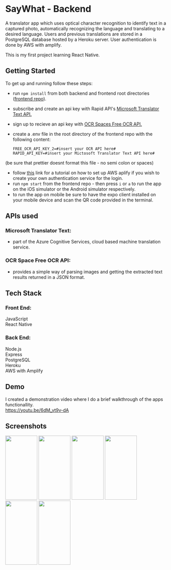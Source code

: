 # SayWhat - Backend
A translator app which uses optical character recognition to identify text in a captured photo, automatically recognizing the language and translating to a desired language. Users and previous translations are stored in a PostgreSQL database hosted by a Heroku server. User authentication is done by AWS with amplify.

This is my first project learning React Native.

## Getting Started
To get up and running follow these steps: 
* run `npm install` from both backend and frontend root directories (<a href="https://github.com/Mr-Richards/SayWhat-Frontend" target="_blank" rel="noreferrer">frontend repo<a />).
* subscribe and create an api key with Rapid API's <a href="https://rapidapi.com/microsoft-azure-org-microsoft-cognitive-services/api/microsoft-translator-text/" target="_blank" rel="noreferrer">Microsoft Translator Text API. <a /> 
* sign up to recieve an api key with <a href="https://ocr.space/ocrapi" target="_blank" rel="noreferrer">OCR Spaces Free OCR API. <a />
* create a .env file in the root directory of the frontend repo with the following content:
  
      FREE_OCR_API_KEY_2=#insert your OCR API here#
      RAPID_API_KEY=#insert your Mictosoft Translator Text API here#

(be sure that prettier doesnt format this file - no semi colon or spaces)
  
* follow <a href="" target="_blank" rel="noreferrer">this<a /> link for a tutorial on how to set up AWS aplify if you wish to create your own authentication service for the login.
* run `npm start` from the frontend repo - then press `i` or `a` to run the app on the iOS simulator or the Android simulator respectively.
* to run the app on mobile be sure to have the expo client installed on your mobile device and scan the QR code provided in the terminal.

## APIs used
### Microsoft Translator Text:
  * part of the Azure Cognitive Services, cloud based machine translation service.
  
### OCR Space Free OCR API:
  * provides a simple way of parsing images and getting the extracted text results returned in a JSON format.
  
## Tech Stack
### Front End:
JavaScript <br />
React Native

### Back End:
Node.js <br />
Express <br />
PostgreSQL <br />
Heroku <br />
AWS with Amplify 

## Demo
I created a demonstration video where I do a brief walkthrough of the apps functionallity. <br />
https://youtu.be/6dM_vt9v-dA

## Screenshots
<img src="https://user-images.githubusercontent.com/100375389/178104080-9cd298c9-9251-45e0-a393-30449eb37097.PNG" width="100" height="200" /> <img src="https://user-images.githubusercontent.com/100375389/178104088-2233ebfc-1771-4965-a454-f57ec45a63bd.PNG" width="100" height="200" /> <img src="https://user-images.githubusercontent.com/100375389/178104568-5ab2bc14-5897-42b1-9e30-cef29d727570.PNG" width="100" height="200" /> <img src="https://user-images.githubusercontent.com/100375389/178104126-5d0d6d8f-cfa9-462a-971c-d652f80c763e.PNG" width="100" height="200" /> <img src="https://user-images.githubusercontent.com/100375389/178104131-e513c8d2-fa0c-4fa4-bdcc-dab4a3ae0ddd.PNG" width="100" height="200" /> <img src="https://user-images.githubusercontent.com/100375389/178104137-a4a74113-fef1-4410-9a4f-be97c151e7dc.PNG" width="100" height="200" />
